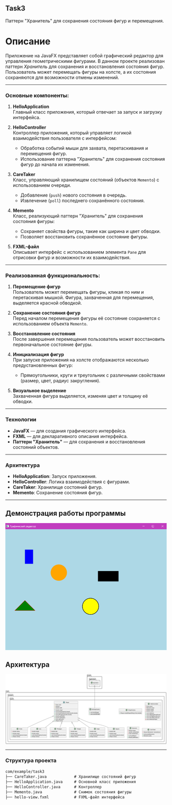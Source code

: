 ## Task3
Паттерн "Хранитель" для сохранения состояния фигур и перемещения.

# Описание

Приложение на JavaFX представляет собой графический редактор для управления геометрическими фигурами. В данном проекте реализован паттерн *Хранитель* для сохранения и восстановления состояния фигур. Пользователь может перемещать фигуры на холсте, а их состояния сохраняются для возможности отмены изменений.

---

### Основные компоненты:

1. **HelloApplication**  
   Главный класс приложения, который отвечает за запуск и загрузку интерфейса.

2. **HelloController**  
   Контроллер приложения, который управляет логикой взаимодействия пользователя с интерфейсом:
    - Обработка событий мыши для захвата, перетаскивания и перемещения фигур.
    - Использование паттерна "Хранитель" для сохранения состояния фигур до начала их изменения.

3. **CareTaker**  
   Класс, управляющий хранилищем состояний (объектов `Memento`) с использованием очереди.
    - Добавление (`push`) нового состояния в очередь.
    - Извлечение (`poll`) последнего сохранённого состояния.

4. **Memento**  
   Класс, реализующий паттерн "Хранитель" для сохранения состояния фигуры:
    - Сохраняет свойства фигуры, такие как ширина и цвет обводки.
    - Позволяет восстановить сохранённое состояние фигуры.

5. **FXML-файл**  
   Описывает интерфейс с использованием элемента `Pane` для отрисовки фигур и возможности их взаимодействия.

---

### Реализованная функциональность:

1. **Перемещение фигур**  
   Пользователь может перемещать фигуры, кликая по ним и перетаскивая мышкой. Фигура, захваченная для перемещения, выделяется красной обводкой.

2. **Сохранение состояния фигур**  
   Перед началом перемещения фигуры её состояние сохраняется с использованием объекта `Memento`.

3. **Восстановление состояния**  
   После завершения перемещения пользователь может восстановить первоначальное состояние фигуры.

4. **Инициализация фигур**  
   При запуске приложения на холсте отображаются несколько предустановленных фигур:
    - Прямоугольники, круги и треугольник с различными свойствами (размер, цвет, радиус закругления).

5. **Визуальное выделение**  
   Захваченная фигура выделяется, изменяя цвет и толщину её обводки.

---

### Технологии

- **JavaFX** — для создания графического интерфейса.
- **FXML** — для декларативного описания интерфейса.
- **Паттерн "Хранитель"** — для сохранения и восстановления состояний объектов.

---

### Архитектура

- **HelloApplication**: Запуск приложения.
- **HelloController**: Логика взаимодействия с фигурами.
- **CareTaker**: Хранилище состояний фигур.
- **Memento**: Сохранение состояния фигур.

---

## Демонстрация работы программы
![Рабочее окно программы](https://github.com/23yulia03/Task2/blob/task3-hranitel-memento/src/screenshots/img.png)

## Архитектура
![Вывод на экран Диаграммы Классов](https://github.com/23yulia03/Task2/blob/task3-hranitel-memento/src/screenshots/ClassDiagram-task3.png) 

---

### Структура проекта

```plaintext
com/example/task3
├── CareTaker.java            # Хранилище состояний фигур
├── HelloApplication.java     # Основной класс приложения
├── HelloController.java      # Контроллер
├── Memento.java              # Снимок состояния фигуры
├── hello-view.fxml           # FXML-файл интерфейса
